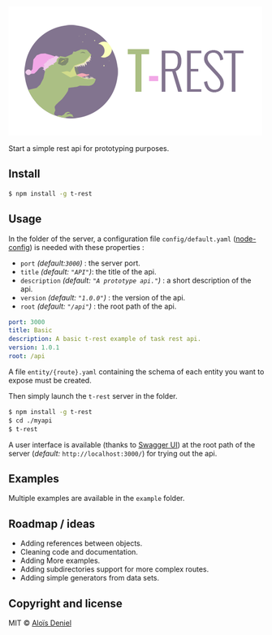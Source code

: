 ![Faker.Portable](logos/trest_logo_ld.png)

Start a simple rest api for prototyping purposes.

## Install

```sh
$ npm install -g t-rest
```

## Usage

In the folder of the server, a configuration file `config/default.yaml` ([node-config](https://github.com/lorenwest/node-config/wiki/Configuration-Files)) is needed with these properties :

* `port` *(default:`3000`)* : the server port.
* `title` *(default: `"API"`)*: the title of the api.
* `description` *(default: `"A prototype api."`)* : a short description of the api.
* `version` *(default: `"1.0.0"`)* : the version of the api.
* `root` *(default: `"/api"`)* : the root path of the api.

```yaml
port: 3000
title: Basic
description: A basic t-rest example of task rest api.
version: 1.0.1
root: /api
```

A file `entity/{route}.yaml` containing the schema of each entity you want to expose must be created.

Then simply launch the `t-rest` server in the folder.

```sh
$ npm install -g t-rest
$ cd ./myapi
$ t-rest
```

A user interface is available (thanks to [Swagger UI](https://github.com/swagger-api/swagger-ui)) at the root path of the server (*default:* `http://localhost:3000/`) for trying out the api.

## Examples

Multiple examples are available in the `example` folder.

## Roadmap / ideas

* Adding references between objects.
* Cleaning code and documentation.
* Adding More examples.
* Adding subdirectories support for more complex routes.
* Adding simple generators from data sets.

## Copyright and license

MIT © [Aloïs Deniel](http://aloisdeniel.github.io)
